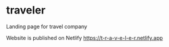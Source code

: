 # traveler
Landing page for travel company

Website is published on Netlify
https://t-r-a-v-e-l-e-r.netlify.app

